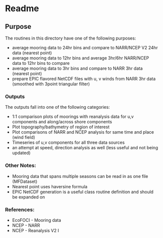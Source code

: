 Readme
======

Purpose
-------

The routines in this directory have one of the following purposes:   

* average mooring data to 24hr bins and compare to NARR/NCEP V2 24hr data (nearest point)   
* average mooring data to 12hr bins and average 3hr/6hr NARR/NCEP data to 12hr bins to compare   
* average mooring data to 3hr bins and compare to NARR 3hr data (nearest point)   
* prepare EPIC flavored NetCDF files with u, v winds from NARR 3hr data (smoothed with 3point triangular filter)   

### Outputs   

The outputs fall into one of the following categories:   

* 1:1 comparison plots of moorings with reanalysis data for u,v components and along/across shore components   
* Plot topography/bathymetry of region of interest   
* Plot comparisons of NARR and NCEP analysis for same time and place (wind field)   
* Timeseries of u,v components for all three data sources   
* an attempt at speed, direction analysis as well (less useful and not being updated)   

### Other Notes:   

* Mooring data that spans multiple seasons can be read in as one file (MFDataset)
* Nearest point uses haversine formula   
* EPIC NetCDF generation is a useful class routine definition and should be expanded on

### References:   

* EcoFOCI - Mooring data   
* NCEP - NARR   
* NCEP - Reanalysis V2
I